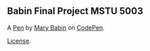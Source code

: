 Babin Final Project MSTU 5003
-----------------------------


A [Pen](https://codepen.io/meb2288/pen/ERboJj) by [Mary Babin](https://codepen.io/meb2288) on [CodePen](https://codepen.io).

[License](https://codepen.io/meb2288/pen/ERboJj/license).